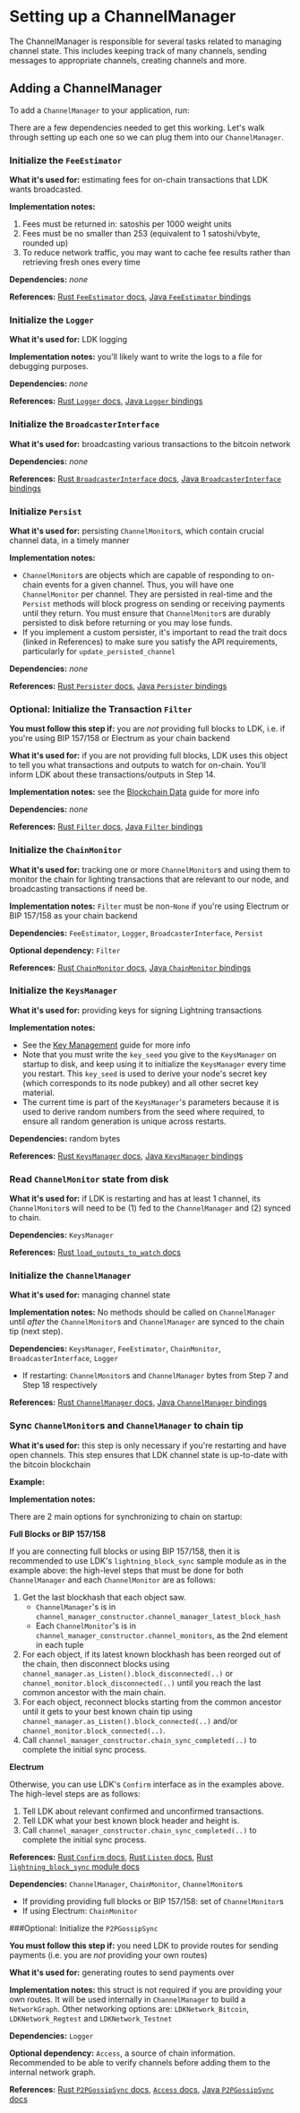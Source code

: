 # Setting up a ChannelManager

The ChannelManager is responsible for several tasks related to managing channel state. This includes keeping track of many channels, sending messages to appropriate channels, creating channels and more. 

## Adding a ChannelManager

To add a `ChannelManager` to your application, run:

<CodeSwitcher :languages="{rust:'Rust', java:'Java', kotlin:'Kotlin'}">
  <template v-slot:rust>

  ```rust
  use lightning::ln::channelmanager;

  let channel_manager = ChannelManager::new(
    &fee_estimator,
    &chain_monitor,
    &broadcaster,
    &logger,
    &keys_manager,
    user_config,
    chain_params,
);
  ```
  </template>
  <template v-slot:java>
 
  ```java
  import org.ldk.batteries.ChannelManagerConstructor

  ChannelManagerConstructor channelManagerConstructor = new ChannelManagerConstructor(
    Network.LDKNetwork_Bitcoin, 
    UserConfig.default(), 
    latestBlockHash,
    latestBlockHeight, 
    keysManager.as_KeysInterface(), 
    feeEstimator, 
    chainMonitor,
    router, 
    txBroadcaster, 
    logger
  );
  ```

  </template>

   <template v-slot:kotlin>
 
  ```kotlin
  import org.ldk.batteries.ChannelManagerConstructor

  val channelManagerConstructor = ChannelManagerConstructor(
      Network.LDKNetwork_Regtest,
      userConfig,
      latestBlockHash,
      latestBlockHeight,
      keysManager.as_KeysInterface(),
      feeEstimator,
      chainMonitor,
      router,
      txBroadcaster,
      logger
  );
  ```

  </template>
</CodeSwitcher>

There are a few dependencies needed to get this working. Let's walk through setting up each one so we can plug them into our `ChannelManager`.

### Initialize the `FeeEstimator`

**What it's used for:** estimating fees for on-chain transactions that LDK wants broadcasted.

<CodeSwitcher :languages="{rust:'Rust', java:'Java', kotlin:'Kotlin'}">
  <template v-slot:rust>
 
  ```rust
  struct YourFeeEstimator();

  impl FeeEstimator for YourFeeEstimator {
      fn get_est_sat_per_1000_weight(
          &self, confirmation_target: ConfirmationTarget,
      ) -> u32 {
          match confirmation_target {
              ConfirmationTarget::Background => // fetch background feerate,
              ConfirmationTarget::Normal => // fetch normal feerate (~6 blocks)
              ConfirmationTarget::HighPriority => // fetch high priority feerate
          }
      }
  }

  let fee_estimator = YourFeeEstimator();
  ```

  </template>

  <template v-slot:java>
 
  ```java
  class YourFeeEstimator implements FeeEstimator.FeeEstimatorInterface {
      @Override
      public int get_est_sat_per_1000_weight(ConfirmationTarget conf_target) {
          if (conf_target ==
              ConfirmationTarget.LDKConfirmationTarget_Background) {
              // <insert code to retrieve a background feerate>
          } else if (conf_target ==
              ConfirmationTarget.LDKConfirmationTarget_Normal) {
              // <insert code to retrieve a normal (i.e. within ~6 blocks) feerate>
          } else if (conf_target ==
              ConfirmationTarget.LDKConfirmationTarget_HighPriority) {
              // <insert code to retrieve a high-priority feerate>
          }
      }
  }

  FeeEstimator feeEstimator = FeeEstimator.new_impl(new YourFeeEstimator());
  ```

  </template>

   <template v-slot:kotlin>
 
  ```kotlin
  object YourFeeEstimator : FeeEstimatorInterface {
    override fun get_est_sat_per_1000_weight(confirmationTarget: ConfirmationTarget?): Int {
        if (confirmationTarget == ConfirmationTarget.LDKConfirmationTarget_Background) {
            // <insert code to retrieve a background feerate>
        }

        if (confirmationTarget == ConfirmationTarget.LDKConfirmationTarget_Normal) {
            // <insert code to retrieve a normal (i.e. within ~6 blocks) feerate>
        }

        if (confirmationTarget == ConfirmationTarget.LDKConfirmationTarget_HighPriority) {
            // <insert code to retrieve a high-priority feerate>
        }
        // return default fee rate
    }
}

val feeEstimator: FeeEstimator = FeeEstimator.new_impl(YourFeeEstimator)
```

  </template>
</CodeSwitcher>

**Implementation notes:**
1. Fees must be returned in: satoshis per 1000 weight units
2. Fees must be no smaller than 253 (equivalent to 1 satoshi/vbyte, rounded up)
3. To reduce network traffic, you may want to cache fee results rather than
retrieving fresh ones every time

**Dependencies:** *none*

**References:** [Rust `FeeEstimator` docs](https://docs.rs/lightning/*/lightning/chain/chaininterface/trait.FeeEstimator.html), [Java `FeeEstimator` bindings](https://github.com/lightningdevkit/ldk-garbagecollected/blob/main/src/main/java/org/ldk/structs/FeeEstimator.java)

### Initialize the `Logger`
**What it's used for:** LDK logging

<CodeSwitcher :languages="{rust:'Rust', java:'Java', kotlin:'Kotlin'}">
  <template v-slot:rust>
 
  ```rust
  struct YourLogger();

  impl Logger for YourLogger {
      fn log(&self, record: &Record) {
          let raw_log = record.args.to_string();
          let log = format!(
              "{} {:<5} [{}:{}] {}\n",
              OffsetDateTime::now_utc().format("%F %T"),
              record.level.to_string(),
              record.module_path,
              record.line,
              raw_log
          );
          // <insert code to print this log and/or write this log to disk>
      }
  }

  let logger = YourLogger();
  ```

  </template>

  <template v-slot:java>
 
  ```java
  class YourLogger implements Logger.LoggerInterface {
      @Override
      public void log(String record) {
          // <insert code to print this log and/or write this log to a file>
      }
  }

  Logger logger = Logger.new_impl(new YourLogger());
  ```

  </template>

   <template v-slot:kotlin>
 
  ```kotlin
  object YourLogger : LoggerInterface {
      override fun log(record: Record?) {
          // <insert code to print this log and/or write this log to a file>
      }
  }

  val logger: Logger = Logger.new_impl(YourLogger)
  ```

  </template>
</CodeSwitcher>

**Implementation notes:** you'll likely want to write the logs to a file for debugging purposes.

**Dependencies:** *none*

**References:** [Rust `Logger` docs](https://docs.rs/lightning/*/lightning/util/logger/trait.Logger.html), [Java `Logger` bindings](https://github.com/lightningdevkit/ldk-garbagecollected/blob/main/src/main/java/org/ldk/structs/Logger.java)

### Initialize the `BroadcasterInterface`
**What it's used for:** broadcasting various transactions to the bitcoin network

<CodeSwitcher :languages="{rust:'Rust', java:'Java', kotlin:'Kotlin'}">
  <template v-slot:rust>
 
  ```rust
  struct YourTxBroadcaster();

  impl BroadcasterInterface for YourTxBroadcaster {
      fn broadcast_transaction(&self, tx: &Transaction) {
          // <insert code to broadcast this transaction>
      }
  }

  let broadcaster = YourTxBroadcaster();
  ```

  </template>

  <template v-slot:java>
 
  ```java
  class YourTxBroadcaster implements
  BroadcasterInterface.BroadcasterInterfaceInterface {
      @Override
      public void broadcast_transaction(byte[] tx) {
          // <insert code to broadcast the given transaction here>
      }
  }

  BroadcasterInterface tx_broadcaster = BroadcasterInterface.new_impl(new YourTxBroadcaster());
  ```

  </template>

   <template v-slot:kotlin>
 
  ```kotlin
  object YourTxBroadcaster: BroadcasterInterface.BroadcasterInterfaceInterface {
      override fun broadcast_transaction(tx: ByteArray?) {
          // <insert code to broadcast the given transaction here>
      }
  }

  val txBroadcaster: BroadcasterInterface = BroadcasterInterface.new_impl(YourTxBroadcaster)
  ```

  </template>
</CodeSwitcher>

**Dependencies:** *none*

**References:** [Rust `BroadcasterInterface` docs](https://docs.rs/lightning/*/lightning/chain/chaininterface/trait.BroadcasterInterface.html), [Java `BroadcasterInterface` bindings](https://github.com/lightningdevkit/ldk-garbagecollected/blob/main/src/main/java/org/ldk/structs/BroadcasterInterface.java)

### Initialize `Persist`
**What it's used for:** persisting `ChannelMonitor`s, which contain crucial channel data, in a timely manner

<CodeSwitcher :languages="{rust:'Rust', java:'Java', kotlin:'Kotlin'}">
  <template v-slot:rust>

  ```rust
  struct YourPersister();

  impl<ChannelSigner: Sign> Persist for YourPersister {
      fn persist_new_channel(
          &self, id: OutPoint, data: &ChannelMonitor<ChannelSigner>
      ) -> Result<(), ChannelMonitorUpdateErr> {
          // <insert code to persist the ChannelMonitor to disk and/or backups>
          // Note that monitor.encode() will get you the ChannelMonitor as a
          // Vec<u8>.
      }

    fn update_persisted_channel(
          &self,
          id: OutPoint,
          update: &ChannelMonitorUpdate,
          data: &ChannelMonitor<ChannelSigner>
      ) -> Result<(), ChannelMonitorUpdateErr> {
          // <insert code to persist either the ChannelMonitor or the
          //  ChannelMonitorUpdate to disk>
      }
  }

  let persister = YourPersister();
  ```
  </template>

  <template v-slot:java>
  
  ```java
  class YourPersister implements Persist.PersistInterface {
    @Override
    public Result_NoneChannelMonitorUpdateErrZ persist_new_channel(
      OutPoint id, ChannelMonitor data) {
        byte[] channelMonitorBytes = data.write();
        // <insert code to write these bytes to disk, keyed by `id`>
    }

    @Override
    public Result_NoneChannelMonitorUpdateErrZ update_persisted_channel(
      OutPoint id, ChannelMonitorUpdate update, ChannelMonitor data) {
        byte[] channelMonitorBytes = data.write();
        // <insert code to update the `ChannelMonitor`'s file on disk with these
        //  new bytes, keyed by `id`>
    }
  }

  PersisterInterface persister = PersisterInterface.new_impl(new YourPersister());
  ```
  </template>

  <template v-slot:kotlin>

  ```kotlin
  object YourPersister: Persist.PersistInterface {
    override fun persist_new_channel(
        id: OutPoint?, data: ChannelMonitor?, updateId: MonitorUpdateId?
    ): Result_NoneChannelMonitorUpdateErrZ? {
        val channelMonitorBytes = data.write()
        // <insert code to write these bytes to disk, keyed by `id`>
    }

    override fun update_persisted_channel(
        id: OutPoint?, update: ChannelMonitorUpdate?, data: ChannelMonitor?,
        updateId: MonitorUpdateId
    ): Result_NoneChannelMonitorUpdateErrZ? {
        val channelMonitorBytes = data.write()
        // <insert code to update the `ChannelMonitor`'s file on disk with these
        //  new bytes, keyed by `id`>
    }
  }

  val persister: Persist = Persist.new_impl(YourPersister)
  ```

  </template>
</CodeSwitcher>

<CodeSwitcher :languages="{rust:'Using LDK Sample Filesystem Persistence Module in Rust'}">
  <template v-slot:rust>

  ```rust
  use lightning_persister::FilesystemPersister; // import LDK sample persist module

  let persister = FilesystemPersister::new(ldk_data_dir_path);
  ```

  </template>
</CodeSwitcher>

**Implementation notes:**
* `ChannelMonitor`s are objects which are capable of
responding to on-chain events for a given channel. Thus, you will have one
`ChannelMonitor` per channel. They are persisted in real-time and the `Persist`
methods will block progress on sending or receiving payments until they return.
You must ensure that `ChannelMonitor`s are durably persisted to disk before
returning or you may lose funds.
* If you implement a custom persister, it's important to read the trait docs (linked in References) to make sure you satisfy the API requirements, particularly for `update_persisted_channel`

**Dependencies:** *none*

**References:** [Rust `Persister` docs](https://docs.rs/lightning/*/lightning/chain/chainmonitor/trait.Persist.html), [Java `Persister` bindings](https://github.com/lightningdevkit/ldk-garbagecollected/blob/main/src/main/java/org/ldk/structs/Persist.java)

### Optional: Initialize the Transaction `Filter`
**You must follow this step if:** you are *not* providing full blocks to LDK,
i.e. if you're using BIP 157/158 or Electrum as your chain backend

**What it's used for:** if you are not providing full blocks, LDK uses this
object to tell you what transactions and outputs to watch for on-chain. You'll
inform LDK about these transactions/outputs in Step 14.


<CodeSwitcher :languages="{rust:'Rust', java:'Java', kotlin:'Kotlin'}">
  <template v-slot:rust>

  ```rust
  struct YourTxFilter();

  impl Filter for YourTxFilter {
    fn register_tx(&self, txid: &Txid, script_pubkey: &Script) {
          // <insert code for you to watch for this transaction on-chain>
    }

    fn register_output(&self, output: WatchedOutput) ->
          Option<(usize, Transaction)> {
          // <insert code for you to watch for any transactions that spend this
          // output on-chain>
      }
  }

  let filter = YourTxFilter();
  ```
  </template>

  <template v-slot:java>
  
  ```java
  class YourTxFilter implements Filter.FilterInterface {
    @Override
    public void register_tx(byte[] txid, byte[] script_pubkey) {
        // <insert code for you to watch for this transaction on-chain>
    }

    @Override
    public Option_C2Tuple_usizeTransactionZZ register_output(WatchedOutput output) {
        // <insert code for you to watch for any transactions that spend this
        //  output on-chain>
    }
  }

  Filter txFilter = Filter.new_impl(YourTxFilter)
  ```
  </template>

  <template v-slot:kotlin>

  ```kotlin
  object YourTxFilter : Filter.FilterInterface {
    override fun register_tx(txid: ByteArray, script_pubkey: ByteArray) {
        // <insert code for you to watch for this transaction on-chain>
    }

    override fun register_output(output: WatchedOutput) {
        // <insert code for you to watch for any transactions that spend this
        //  output on-chain>
    }
  }

  val txFilter: Filter = Filter.new_impl(YourTxFilter)
  ```
  </template>
</CodeSwitcher>

**Implementation notes:** see the [Blockchain Data](/blockchain_data/introduction.md) guide for more info

**Dependencies:** *none*

**References:** [Rust `Filter` docs](https://docs.rs/lightning/*/lightning/chain/trait.Filter.html), [Java `Filter` bindings](https://github.com/lightningdevkit/ldk-garbagecollected/blob/main/src/main/java/org/ldk/structs/Filter.java)

### Initialize the `ChainMonitor`
**What it's used for:** tracking one or more `ChannelMonitor`s and using them to monitor the chain for lighting transactions that are relevant to our node, and broadcasting transactions if need be.

<CodeSwitcher :languages="{rust:'Rust', java:'Java', kotlin:'Kotlin'}">
  <template v-slot:rust>

  ```rust
  let filter: Option<Box<dyn Filter>> = // leave this as None or insert the Filter trait object

  let chain_monitor = ChainMonitor::new(filter, &broadcaster, &logger, &fee_estimator, &persister);
  ```
  </template>

  <template v-slot:java>
  
  ```java
  final filter = // leave this as `null` or insert the Filter object.
              
  final chainMonitor = ChainMonitor.of(filter, txBroadcaster, logger, feeEstimator, persister);
  ```
  </template>

  <template v-slot:kotlin>

  ```kotlin
  val filter : Filter = // leave this as `null` or insert the Filter object.

  val chainMonitor = ChainMonitor.of(filter, txBroadcaster, logger, feeEstimator, persister)
  ```
  </template>
</CodeSwitcher>

**Implementation notes:** `Filter` must be non-`None` if you're using Electrum or BIP 157/158 as your chain backend

**Dependencies:** `FeeEstimator`, `Logger`, `BroadcasterInterface`, `Persist`

**Optional dependency:** `Filter`

**References:** [Rust `ChainMonitor` docs](https://docs.rs/lightning/*/lightning/chain/chainmonitor/struct.ChainMonitor.html), [Java `ChainMonitor` bindings](https://github.com/lightningdevkit/ldk-garbagecollected/blob/main/src/main/java/org/ldk/structs/ChainMonitor.java)

### Initialize the `KeysManager`
**What it's used for:** providing keys for signing Lightning transactions

<CodeSwitcher :languages="{rust:'Rust', java:'Java', kotlin:'Kotlin'}">
  <template v-slot:rust>

  ```rust
  let keys_seed_path = format!("{}/keys_seed", ldk_data_dir.clone());

  // If we're restarting and already have a key seed, read it from disk. Else,
  // create a new one.
  let keys_seed = if let Ok(seed) = fs::read(keys_seed_path.clone()) {
    assert_eq!(seed.len(), 32);
    let mut key = [0; 32];
    key.copy_from_slice(&seed);
    key
  } else {
    let mut key = [0; 32];
    thread_rng().fill_bytes(&mut key);
    match File::create(keys_seed_path.clone()) {
      Ok(mut f) => {
        f.write_all(&key)
          .expect("Failed to write node keys seed to disk");
        f.sync_all().expect("Failed to sync node keys seed to disk");
      }
      Err(e) => {
        println!(
          "ERROR: Unable to create keys seed file {}: {}",
          keys_seed_path, e
        );
        return;
      }
    }
    key
  };
  let cur = SystemTime::now().duration_since(SystemTime::UNIX_EPOCH).unwrap();
  let keys_manager = KeysManager::new(&keys_seed, cur.as_secs(), cur.subsec_nanos());

  ```
  
  </template>

  <template v-slot:java>
  
  ```java
  byte[] key_seed = new byte[32];
  // <insert code to fill key_seed with random bytes OR if restarting, reload the
  // seed from disk>
  KeysManager keys_manager = KeysManager.of(key_seed,
      System.currentTimeMillis() / 1000,
      (int) (System.currentTimeMillis() * 1000));
  ```
  </template>

  <template v-slot:kotlin>

  ```kotlin
  val keySeed = ByteArray(32)
  // <insert code to fill key_seed with random bytes OR if restarting, reload the
  // seed from disk>
  val keysManager = KeysManager.of(
        keySeed,
        System.currentTimeMillis() / 1000,
        (System.currentTimeMillis() * 1000).toInt()
    )
  ```
  </template>
</CodeSwitcher>

**Implementation notes:**
* See the [Key Management](/key_management.md) guide for more info
* Note that you must write the `key_seed` you give to the `KeysManager` on
  startup to disk, and keep using it to initialize the `KeysManager` every time
  you restart. This `key_seed` is used to derive your node's secret key (which
  corresponds to its node pubkey) and all other secret key material.
* The current time is part of the `KeysManager`'s parameters because it is used to derive
random numbers from the seed where required, to ensure all random
generation is unique across restarts.

**Dependencies:** random bytes

**References:** [Rust `KeysManager` docs](https://docs.rs/lightning/*/lightning/chain/keysinterface/struct.KeysManager.html), [Java `KeysManager` bindings](https://github.com/lightningdevkit/ldk-garbagecollected/blob/main/src/main/java/org/ldk/structs/KeysManager.java)

### Read `ChannelMonitor` state from disk

**What it's used for:** if LDK is restarting and has at least 1 channel, its `ChannelMonitor`s will need to be (1) fed to the `ChannelManager` and (2) synced to chain.

<CodeSwitcher :languages="{rust:'Rust', java:'Java', kotlin:'Kotlin'}">
  <template v-slot:rust>

  ```rust
  // Use LDK's sample persister module provided method
  let mut channel_monitors =
    persister.read_channelmonitors(keys_manager.clone()).unwrap();

  // If you are using Electrum or BIP 157/158, you must call load_outputs_to_watch
  // on each ChannelMonitor to prepare for chain synchronization in Step 9.
  for chan_mon in channel_monitors.iter() {
      chan_mon.load_outputs_to_watch(&filter);
  }
  ```
  
  </template>

  <template v-slot:java>
  
  ```java
  // Initialize the array where we'll store the `ChannelMonitor`s read from disk.
  final ArrayList channelMonitorList = new ArrayList<>();

  // For each monitor stored on disk, deserialize it and place it in
  // `channel_monitors`.
  for (... : monitor_files) {
      byte[] channelMonitorBytes = // read the bytes from disk
                            
      channelMonitorList.add(channelMonitorBytes);
  }

  // Convert the ArrayList into an array so we can pass it to
  // `ChannelManagerConstructor`.
  final byte[][] channelMonitors = (byte[][])channelMonitorList.toArray(new byte[1][]);
  
  ```
  </template>

  <template v-slot:kotlin>

  ```kotlin
  // Initialize the hashmap where we'll store the `ChannelMonitor`s read from disk.
  // This hashmap will later be given to the `ChannelManager` on initialization.
  var channelMonitors = arrayOf<ByteArray>();

  val channelMonitorList = ArrayList<ByteArray>()
  channelMonitorFiles.iterator().forEach {
      val channelMonitorBytes = it.hexStringToByteArray();
      channelMonitorList.add(channelMonitorBytes);
  }
  channelMonitors = channelMonitorList.toTypedArray();
  ```
  </template>
</CodeSwitcher>

**Dependencies:** `KeysManager`

**References:** [Rust `load_outputs_to_watch` docs](https://docs.rs/lightning/*/lightning/chain/channelmonitor/struct.ChannelMonitor.html#method.load_outputs_to_watch)

### Initialize the `ChannelManager`
**What it's used for:** managing channel state

<CodeSwitcher :languages="{rust:'Rust', java:'Java', kotlin:'Kotlin'}">
  <template v-slot:rust>

  ```rust
  let user_config = UserConfig::default();

  /* RESTARTING */
  let (channel_manager_blockhash, mut channel_manager) = {
      let channel_manager_file =
          fs::File::open(format!("{}/manager", ldk_data_dir.clone())).unwrap();

      // Use the `ChannelMonitors` we read from disk in Step 7.
    let mut channel_monitor_mut_references = Vec::new();
    for (_, channel_monitor) in channel_monitors.iter_mut() {
      channel_monitor_mut_references.push(channel_monitor);
    }
    let read_args = ChannelManagerReadArgs::new(
      &keys_manager,
      &fee_estimator,
      &chain_monitor,
      &broadcaster,
      &logger,
      user_config,
      channel_monitor_mut_references,
    );
    <(BlockHash, ChannelManager)>::read(&mut channel_manager_file, read_args)
          .unwrap()
  };

  /* FRESH CHANNELMANAGER */

  let (channel_manager_blockhash, mut channel_manager) = {
      let best_blockhash = // insert the best blockhash you know of
      let best_chain_height = // insert the height corresponding to best_blockhash
    let chain_params = ChainParameters {
      network: Network::Testnet, // substitute this with your network
      best_block: BestBlock::new(best_blockhash, best_chain_height),
    };
    let fresh_channel_manager = ChannelManager::new(
      &fee_estimator,
      &chain_monitor,
      &broadcaster,
      &logger,
      &keys_manager,
      user_config,
      chain_params,
    );
    (best_blockhash, fresh_channel_manager)
  };
  ```
  </template>

  <template v-slot:java>
  
  ```java
  /* FRESH CHANNELMANAGER */

  int bestBlockHeight = // <insert current chain tip height>;
  byte[] bestBlockHash = // <insert current chain tip block hash>;
  ChannelManagerConstructor channelManagerConstructor = new ChannelManagerConstructor(
    Network.LDKNetwork_Bitcoin, UserConfig.default(), bestBlockHash,
    bestBlockHeight, keysManager.as_KeysInterface(), feeEstimator, chainMonitor,
    router, txBroadcaster, logger);

  /* RESTARTING CHANNELMANAGER */

  byte[] serializedChannelManager = // <insert bytes as written to disk in Step 4>
  ChannelManagerConstructor channelManagerConstructor = new ChannelManagerConstructor(
    serializedChannelManager, channelMonitors, keysManager.as_KeysInterface(),
    feeEstimator, chainMonitor, filter, router, txBroadcaster, logger);

  final ChannelManager channelManager = channelManagerConstructor.channel_manager;  
  ```
  </template>

  <template v-slot:kotlin>

  ```kotlin
  try {
      if (serializedChannelManager != "") {
          // loading from disk (restarting)
          channelManagerConstructor = ChannelManagerConstructor(
              serializedChannelManager,
              channelMonitors,
              userConfig,
              keysManager.as_KeysInterface(),
              feeEstimator,
              chainMonitor,
              txFilter,
              router.write(),
              txBroadcaster,
              logger
          );
      } else {
          // fresh start
          channelManagerConstructor = ChannelManagerConstructor(
              Network.LDKNetwork_Regtest,
              userConfig,
              latestBlockHash,
              latestBlockHeight,
              keysManager.as_KeysInterface(),
              feeEstimator,
              chainMonitor,
              router,
              txBroadcaster,
              logger
          );
      }
  ```
  </template>
</CodeSwitcher>

**Implementation notes:** No methods should be called on `ChannelManager` until
*after* the `ChannelMonitor`s and `ChannelManager` are synced to the chain tip (next step).

**Dependencies:** `KeysManager`, `FeeEstimator`, `ChainMonitor`, `BroadcasterInterface`, `Logger`
* If restarting: `ChannelMonitor`s and `ChannelManager` bytes from Step 7 and Step 18 respectively

**References:** [Rust `ChannelManager` docs](https://docs.rs/lightning/*/lightning/ln/channelmanager/struct.ChannelManager.html), [Java `ChannelManager` bindings](https://github.com/lightningdevkit/ldk-garbagecollected/blob/main/src/main/java/org/ldk/structs/ChannelManager.java)

### Sync `ChannelMonitor`s and `ChannelManager` to chain tip
**What it's used for:** this step is only necessary if you're restarting and have open channels. This step ensures that LDK channel state is up-to-date with the bitcoin blockchain

**Example:**

<CodeSwitcher :languages="{full_blocks_rust:'Rust Full Blocks or BIP 157/158', electrum_rust:'Rust Electrum', electrum_java:'Java Electrum'}">
  <template v-slot:full_blocks_rust>

  ```rust
  use lightning_block_sync::init;
  use lightning_block_sync::poll;
  use lightning_block_sync::UnboundedCache;

  impl lightning_block_sync::BlockSource for YourChainBackend {
    fn get_header<'a>(
      &'a mut self, header_hash: &'a BlockHash, height_hint: Option<u32>,
    ) -> AsyncBlockSourceResult<'a, BlockHeaderData> {
          // <insert code to retrieve the header corresponding to header_hash>
      }

    fn get_block<'a>(
      &'a mut self, header_hash: &'a BlockHash,
    ) -> AsyncBlockSourceResult<'a, Block> {
          // <insert code to retrieve the block corresponding to header_hash>
    }

    fn get_best_block<'a>(&'a mut self) ->
          AsyncBlockSourceResult<(BlockHash, Option<u32>)> {
          // <insert code to retrieve your best known block hash and height>
    }
  }

  let block_source = YourChainBackend::new();

  let mut chain_listener_channel_monitors = Vec::new();
  let mut cache = UnboundedCache::new();
  let mut chain_tip: Option<poll::ValidatedBlockHeader> = None;
  let mut chain_listeners = vec![(
      channel_manager_blockhash,
      &mut channel_manager as &mut dyn chain::Listen,
  )];

  for (blockhash, channel_monitor) in channel_monitors.drain(..) {
      let outpoint = channel_monitor.get_funding_txo().0;
      chain_listener_channel_monitors.push((
          blockhash,
          (
              channel_monitor,
              &broadcaster,
              &fee_estimator,
              &logger,
          ),
          outpoint,
      ));
  }

  for monitor_listener_info in chain_listener_channel_monitors.iter_mut()
  {
      chain_listeners.push((
          monitor_listener_info.0,
          &mut monitor_listener_info.1 as &mut dyn chain::Listen,
      ));
  }

  // Save the chain tip to be used in Step 14.
  chain_tip = Some(
      init::synchronize_listeners(
          &mut block_source,
          Network::Testnet,
          &mut cache,
          chain_listeners,
      )
      .await
      .unwrap(),
  );
  ```

  </template>
  <template v-slot:electrum_rust>

  ```rust
  // Retrieve transaction IDs to check the chain for un-confirmation.
  let relevant_txids_1 = channel_manager.as_Confirm().get_relevant_txids();
  let relevant_txids_2 = chain_monitor.as_Confirm().get_relevant_txids();

  let unconfirmed_txids = // <insert code to find out from your chain source
                          //  if any of relevant_txids have been reorged out
                          //  of the chain>

  for txid in unconfirmed_txids.iter() {
      channel_manager.transaction_unconfirmed(txid);
      chain_monitor.transaction_unconfirmed(txid);
  }

  // Retrieve transactions and outputs that were registered through the `Filter`

  // If any of these txs/outputs were confirmed on-chain, then:
  let header = // insert block header from the block with confirmed tx/output
  let height = // insert block height of `header`
  let tx_list = // insert `Filter`-registered transactions that were confirmed in
                // this block

  channel_manager.transactions_confirmed(header, tx_list, height);
  chain_monitor.transactions_confirmed(header, tx_list, height);

  byte[] best_header = // <insert code to get your best known header>
  int best_height = // <insert code to get your best known block height>
  channel_manager.update_best_block(best_header, best_height);
  chain_monitor.update_best_block(best_header, best_height);
  ```

  </template>

  <template v-slot:electrum_java>

  ```java
  // Retrieve transaction IDs to check the chain for un-confirmation.
  byte[][] relevant_txids_1 = channel_manager.as_Confirm().get_relevant_txids();
  byte[][] relevant_txids_2 = chain_monitor.as_Confirm().get_relevant_txids();
  byte[][] relevant_txids = ArrayUtils.addAll(relevant_txids_1, relevant_txids_2);

  byte[][] unconfirmed_txids = // <insert code to find out from your chain source
                              //  if any of relevant_txids have been reorged out
                              //  of the chain>

  for (byte[] txid : unconfirmed_txids) {
      channel_manager.transaction_unconfirmed(txid);
      chain_monitor.transaction_unconfirmed(txid);
  }

  // Retrieve transactions and outputs that were registered through the `Filter`
  // interface.

  // If any of these txs/outputs were confirmed on-chain, then:
  byte[] header = // insert block header from the block with confirmed tx/output
  int height = // insert block height of `header`
  Long tx_index = // insert tx index in block
  byte[] serialized_tx = // insert tx hex as byte array
  TwoTuple_usizeTransactionZ tx = TwoTuple_usizeTransactionZ.of(tx_index, serialized_tx);

  // Marshall all TwoTuples you built right above into an array
  TwoTuple_usizeTransactionZ[] tx_list = new TwoTuple_usizeTransactionZ[]{tx, .. };

  channel_manager.transactions_confirmed(header, height, tx_list);
  chain_monitor.transactions_confirmed(header, height, tx_list);

  byte[] best_header = // <insert code to get your best known header>
  int best_height = // <insert code to get your best known block height>
  channel_manager.update_best_block(best_header, best_height);
  chain_monitor.update_best_block(best_header, best_height);

  // Finally, tell LDK that chain sync is complete. This will also spawn several
  // background threads to handle networking and event processing.
  channel_manager_constructor.chain_sync_completed(customEventHandler);
  ```

  </template>
</CodeSwitcher>

**Implementation notes:**

There are 2 main options for synchronizing to chain on startup:

**Full Blocks or BIP 157/158**

If you are connecting full blocks or using BIP 157/158, then it is recommended to use
LDK's `lightning_block_sync` sample module as in the example above: the high-level steps that must be done for both `ChannelManager` and each `ChannelMonitor` are as follows:

1. Get the last blockhash that each object saw.
    * `ChannelManager`'s is in `channel_manager_constructor.channel_manager_latest_block_hash`
    * Each `ChannelMonitor`'s is in `channel_manager_constructor.channel_monitors`, as the 2nd element in each tuple
2. For each object, if its latest known blockhash has been reorged out of the chain, then disconnect blocks using `channel_manager.as_Listen().block_disconnected(..)` or `channel_monitor.block_disconnected(..)` until you reach the last common ancestor with the main chain.
3. For each object, reconnect blocks starting from the common ancestor until it gets to your best known chain tip using `channel_manager.as_Listen().block_connected(..)` and/or `channel_monitor.block_connected(..)`.
4. Call `channel_manager_constructor.chain_sync_completed(..)` to complete the initial sync process.



**Electrum**

Otherwise, you can use LDK's `Confirm` interface as in the examples above. The high-level steps are as    follows:
  1. Tell LDK about relevant confirmed and unconfirmed transactions.
  2. Tell LDK what your best known block header and height is.
  3. Call `channel_manager_constructor.chain_sync_completed(..)` to complete the initial sync process.

**References:** [Rust `Confirm` docs](https://docs.rs/lightning/*/lightning/chain/trait.Confirm.html), [Rust `Listen` docs](https://docs.rs/lightning/*/lightning/chain/trait.Listen.html), [Rust `lightning_block_sync` module docs](https://docs.rs/lightning-block-sync/*/lightning_block_sync/)

**Dependencies:** `ChannelManager`, `ChainMonitor`, `ChannelMonitor`s
* If providing providing full blocks or BIP 157/158: set of `ChannelMonitor`s
* If using Electrum: `ChainMonitor`

###Optional: Initialize the `P2PGossipSync`

**You must follow this step if:** you need LDK to provide routes for sending payments (i.e. you are *not* providing your own routes)

**What it's used for:** generating routes to send payments over

<CodeSwitcher :languages="{rust:'Rust', java:'Java', kotlin:'Kotlin'}">

<template v-slot:rust>

```rust
let genesis = genesis_block(Network::Testnet).header.block_hash();
let network_graph_path = format!("{}/network_graph", ldk_data_dir.clone());
let network_graph = Arc::new(disk::read_network(Path::new(&network_graph_path), genesis, logger.clone()));
let gossip_sync = Arc::new(P2PGossipSync::new(
  Arc::clone(&network_graph),
  None::<Arc<dyn chain::Access + Send + Sync>>,
  logger.clone(),
));
```

</template>

<template v-slot:java>

```java
Network network = Network.LDKNetwork_Testnet;

BestBlock genesisBlock = BestBlock.from_genesis(network);
final byte[] genesisBlockHash = genesisBlock.block_hash();

final byte[] serializedNetworkGraph = // Read network graph bytes from file
final NetworkGraph networkGraph = NetworkGraph.read(serializedNetworkGraph, logger);
final P2PGossipSync p2pGossip = P2PGossipSync.of(networkGraph, Option_AccessZ.none(), logger)
```

</template>

<template v-slot:kotlin>

```kotlin
val genesisBlock : BestBlock = BestBlock.from_genesis(Network.LDKNetwork_Testnet)
val genesisBlockHash : String = byteArrayToHex(genesisBlock.block_hash())

val serializedNetworkGraph = // Read network graph bytes from file
val networkGraph : NetworkGraph = NetworkGraph.read(serializedNetworkGraph, logger)
val p2pGossip : P2PGossipSync = P2PGossipSync.of(networkGraph, Option_AccessZ.none(), logger)
```

</template>


</CodeSwitcher>


**Implementation notes:** this struct is not required if you are providing your own routes. It will be used internally in `ChannelManager` to build a `NetworkGraph`. Other networking options are: `LDKNetwork_Bitcoin`, `LDKNetwork_Regtest` and `LDKNetwork_Testnet`

**Dependencies:** `Logger`

**Optional dependency:** `Access`, a source of chain information. Recommended to be able to verify channels before adding them to the internal network graph.

**References:** [Rust `P2PGossipSync` docs](https://docs.rs/lightning/*/lightning/routing/gossip/struct.P2PGossipSync.html), [`Access` docs](https://docs.rs/lightning/*/lightning/chain/trait.Access.html), [Java `P2PGossipSync` docs](https://github.com/lightningdevkit/ldk-garbagecollected/blob/main/src/main/java/org/ldk/structs/P2PGossipSync.java)